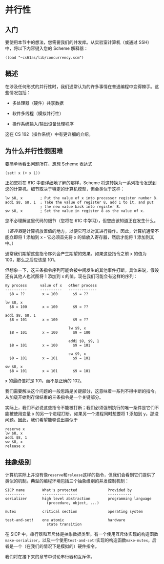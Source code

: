 # 并行性

## 入门

要使用本节中的想法，您需要我们的并发库。从实验室计算机（或通过 SSH）中，将以下内容键入您的 Scheme 解释器：

```
(load "~cs61as/lib/concurrency.scm") 
```

## 概述

在涉及任何形式的并行性时，我们通常认为的许多事情在普通编程中变得棘手。这些情况包括：

+   多处理器（硬件）共享数据

+   软件多线程（模拟并行性）

+   操作系统输入/输出设备处理程序

这在 CS 162（操作系统）中有更详细的介绍。

## 为什么并行性很困难

要简单地看出问题所在，想想 Scheme 表达式

```
(set! x (+ x 1)) 
```

正如您将在 61C 中更详细地了解的那样，Scheme 将这转换为一系列指令发送到您的计算机。细节取决于特定的计算机模型，但会类似于这样：

```
lw $8, x        ; Put the value of x into processor register number 8.
addi $8, $8, 1  ; Take the value of register 8, add 1 to it, and put  
                ; the new value back into register 8.
sw $8, x        ; Set the value in register 8 as the value of x. 
```

您不必理解这里代码的细节（您将在 61C 中学习），但您应该知道正在发生什么。

（*寄存器*是计算机放置值的地方，以便它可以对其进行操作。因此，计算机通常不能立即将 1 添加到 x - 它必须首先将 x 的值放入寄存器，然后才能将 1 添加到其中。）

通常我们期望这些指令序列会产生期望的效果。如果这些指令之前 x 的值为 100，那么之后应该是 101。

但想象一下，这三条指令序列可能会被中间发生的其他事件打断。具体来说，假设还有其他人也试图将 1 添加到 x 的值。现在我们可能会有这样的序列：

```
my process      value of x   other process
----------      ----------   -------------  
  $8 = ??        x = 100       $9 = ??

lw $8, x  
  $8 = 100       x = 100       $9 = ??

addi $8, $8, 1  
  $8 = 101       x = 100       $9 = ??

                             lw $9, x  
  $8 = 101       x = 100       $9 = 100

                             addi $9, $9, 1  
  $8 = 101       x = 100       $9 = 101

                             sw $9, x  
  $8 = 101       x = 101       $9 = 101

sw $8, x  
  $8 = 101       x = 101       $9 = 101 
```

x 的最终值将是 101，而不是正确的 102。

我们需要解决这个问题的一般思路是关键部分，这意味着一系列不得中断的指令。从加载开始到存储结束的三条指令是一个关键部分。

实际上，我们不必说这些指令不能被打断；我们必须强制执行的唯一条件是它们不能被使用变量 x 的另一个进程打断。如果另一个进程同时想要将 1 添加到 y，那没问题。因此，我们希望能够说出类似于

```
reserve x
lw $8, x
addi $8, 1
sw $8, x
release x 
```

## 抽象级别

计算机实际上并没有像`reserve`和`release`这样的指令，但我们会看到它们提供了类似的机制。典型的编程环境包括三个抽象级别的并发控制机制：

```
SICP name        What's protected              Provided by
---------        ----------------              -----------
serializer       high level abstraction        programming language
                   (procedure, object, ...)

mutex            critical section              operating system

test-and-set!    one atomic                    hardware
                   state transition 
```

在 SICP 中，串行器和互斥体是抽象数据类型。有一个使用互斥体实现的构造函数`make-serializer`，以及一个使用`test-and-set!`实现的构造函数`make-mutex`，后者是一个（在我们的情况下是模拟的）硬件指令。

我们将在接下来的章节中讨论串行器和互斥体。
